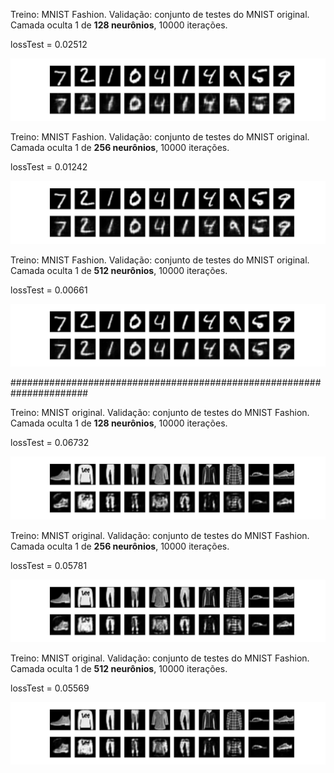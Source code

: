 Treino: MNIST Fashion. Validação: conjunto de testes do MNIST original. Camada oculta 1 de **128 neurônios**, 10000 iterações. 

lossTest = 0.02512

![alt text](fashion_mnist_128_0.02512.png)



Treino: MNIST Fashion. Validação: conjunto de testes do MNIST original. Camada oculta 1 de **256 neurônios**, 10000 iterações. 

lossTest = 0.01242

![alt text](fashion_mnist_256_0.01242.png)




Treino: MNIST Fashion. Validação: conjunto de testes do MNIST original. Camada oculta 1 de **512 neurônios**, 10000 iterações. 

lossTest = 0.00661

![alt text](fashion_mnist_512_0.00661.png)

######################################################################

Treino: MNIST original. Validação: conjunto de testes do MNIST Fashion. Camada oculta 1 de **128 neurônios**, 10000 iterações. 

lossTest = 0.06732

![alt text](mnist_fashion_128_0.06732.png)



Treino: MNIST original. Validação: conjunto de testes do MNIST Fashion. Camada oculta 1 de **256 neurônios**, 10000 iterações. 

lossTest = 0.05781

![alt text](mnist_fashion_256_0.05781.png)




Treino: MNIST original. Validação: conjunto de testes do MNIST Fashion. Camada oculta 1 de **512 neurônios**, 10000 iterações. 

lossTest = 0.05569

![alt text](mnist_fashion_512_0.05569.png)
